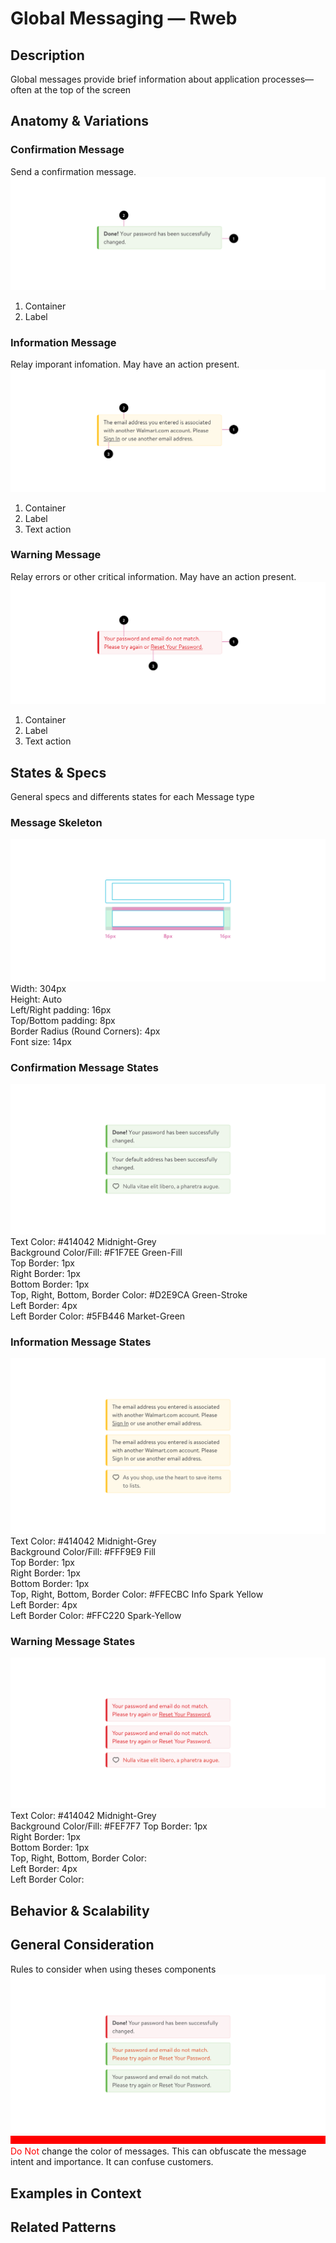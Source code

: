 # Global Messaging &mdash; Rweb

## Description
Global messages provide brief information about application processes—often at the top of the screen  

## Anatomy & Variations

### Confirmation Message
Send a confirmation message.  
![Confirmation Message](../img/messaging-confirmation.png)
1. Container 
2. Label

### Information Message
Relay imporant infomation. May have an action present.
![Information Message](../img/messaging-information.png)
1. Container 
2. Label 
3. Text action

### Warning Message
Relay errors or other critical information. May have an action present.
![Warning Message](../img/messaging-warning.png)
1. Container 
2. Label 
3. Text action

## States & Specs
General specs and differents states for each Message type

### Message Skeleton
![Message Skeleton](../img/messaging-skeleton.png)
Width: 304px  
Height: Auto  
Left/Right padding: 16px  
Top/Bottom padding: 8px  
Border Radius (Round Corners): 4px  
Font size: 14px  

### Confirmation Message States
![Confirmation Message States](../img/messaging-states-confirmation.png)
Text Color: #414042 Midnight-Grey  
Background Color/Fill: #F1F7EE Green-Fill  
Top Border: 1px  
Right Border: 1px  
Bottom Border: 1px  
Top, Right, Bottom, Border Color: #D2E9CA Green-Stroke  
Left Border: 4px  
Left Border Color: #5FB446 Market-Green

<!--
width: 304px;  
height: auto;  
font-size: 14px;  
line-height: 1.5em;  
padding: 8px 16px;  
color: #414042;  
background-color: #F1F7EE;  
border-top: 1px solid #D2E9CA;  
border-right: 1px solid #D2E9CA;  
border-bottom: 1px solid #D2E9CA;  
border-left: 4px solid #5FB446;  
border-radius: 4px;
-->

### Information Message States
![Information Message States](../img/messaging-states-information.png)
Text Color: #414042 Midnight-Grey  
Background Color/Fill: #FFF9E9 Fill  
Top Border: 1px  
Right Border: 1px  
Bottom Border: 1px  
Top, Right, Bottom, Border Color: #FFECBC Info Spark Yellow  
Left Border: 4px  
Left Border Color: #FFC220 Spark-Yellow

### Warning Message States
![Warning Message States](../img/messaging-states-warning.png)
Text Color: #414042 Midnight-Grey  
Background Color/Fill: #FEF7F7
Top Border: 1px  
Right Border: 1px  
Bottom Border: 1px  
Top, Right, Bottom, Border Color:  
Left Border: 4px  
Left Border Color:

## Behavior & Scalability

## General Consideration
Rules to consider when using theses components
![General Consideration](../img/messaging-general-consideration.png)
<span class="guidelines">![Red Bar](../img/red-bar.png)</span>
<span style="color:#FF0000;">Do Not</span> change the color of messages. This can obfuscate the message intent and importance. It can confuse customers.

## Examples in Context

## Related Patterns  
